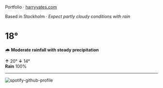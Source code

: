Portfolio · [harryyates.com](https://harryyates.com)

<!-- WEATHER_START -->
Based in Stockholm · *Expect partly cloudy conditions with rain*

# 18°
🌧️ **Moderate rainfall with steady precipitation**

**↑** 20° **↓** 14°  
**Rain** 100%

---
<!-- WEATHER_END -->

<p align="left">
  <a>
    <img src="https://spotify-github-profile.kittinanx.com/api/view?uid=bigbello&cover_image=true&theme=natemoo-re&show_offline=true&background_color=121212&interchange=false&bar_color=53b14f&bar_color_cover=false" alt="spotify-github-profile">
  </a>
</p>